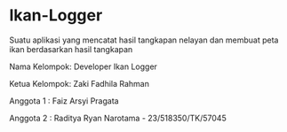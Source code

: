 # Ikan-Logger

Suatu aplikasi yang mencatat hasil tangkapan nelayan dan membuat peta ikan berdasarkan hasil tangkapan

Nama Kelompok: Developer Ikan Logger

Ketua Kelompok: Zaki Fadhila Rahman

Anggota 1 : Faiz Arsyi Pragata

Anggota 2 : Raditya Ryan Narotama - 23/518350/TK/57045


